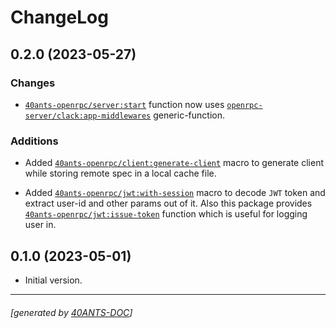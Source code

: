 <a id="x-2840ANTS-OPENRPC-DOCS-2FCHANGELOG-3A-40CHANGELOG-2040ANTS-DOC-2FLOCATIVES-3ASECTION-29"></a>

# ChangeLog

<a id="x-2840ANTS-OPENRPC-DOCS-2FCHANGELOG-3A-3A-7C0-2E2-2E0-7C-2040ANTS-DOC-2FLOCATIVES-3ASECTION-29"></a>

## 0.2.0 (2023-05-27)

<a id="changes"></a>

### Changes

* [`40ants-openrpc/server:start`][999c] function now uses [`openrpc-server/clack:app-middlewares`][a0d7] generic-function.

<a id="additions"></a>

### Additions

* Added [`40ants-openrpc/client:generate-client`][bc77] macro to generate client while storing remote spec in a local cache file.

* Added [`40ants-openrpc/jwt:with-session`][a8b1] macro to decode `JWT` token and extract user-id and other params out of it. Also this package provides [`40ants-openrpc/jwt:issue-token`][1315] function which is useful for logging user in.

<a id="x-2840ANTS-OPENRPC-DOCS-2FCHANGELOG-3A-3A-7C0-2E1-2E0-7C-2040ANTS-DOC-2FLOCATIVES-3ASECTION-29"></a>

## 0.1.0 (2023-05-01)

* Initial version.


[bc77]: https://40ants.com/40ants-openrpc/#x-2840ANTS-OPENRPC-2FCLIENT-3AGENERATE-CLIENT-20-2840ANTS-DOC-2FLOCATIVES-3AMACRO-29-29
[1315]: https://40ants.com/40ants-openrpc/#x-2840ANTS-OPENRPC-2FJWT-3AISSUE-TOKEN-20FUNCTION-29
[a8b1]: https://40ants.com/40ants-openrpc/#x-2840ANTS-OPENRPC-2FJWT-3AWITH-SESSION-20-2840ANTS-DOC-2FLOCATIVES-3AMACRO-29-29
[999c]: https://40ants.com/40ants-openrpc/#x-2840ANTS-OPENRPC-2FSERVER-3ASTART-20FUNCTION-29
[a0d7]: https://40ants.com/openrpc/#x-28OPENRPC-SERVER-2FCLACK-3AAPP-MIDDLEWARES-20GENERIC-FUNCTION-29

* * *
###### [generated by [40ANTS-DOC](https://40ants.com/doc/)]
